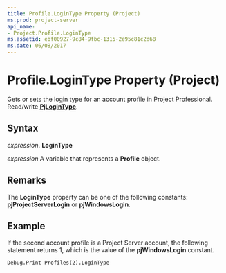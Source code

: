 ```yaml
---
title: Profile.LoginType Property (Project)
ms.prod: project-server
api_name:
- Project.Profile.LoginType
ms.assetid: ebf00927-9c84-9fbc-1315-2e95c81c2d68
ms.date: 06/08/2017
---
```



# Profile.LoginType Property (Project)

Gets or sets the login type for an account profile in Project Professional. Read/write **[PjLoginType](pjlogintype-enumeration-project.md)**.


## Syntax

 _expression_. **LoginType**

 _expression_ A variable that represents a **Profile** object.


## Remarks

The **LoginType** property can be one of the following constants: **pjProjectServerLogin** or **pjWindowsLogin**.


## Example

If the second account profile is a Project Server account, the following statement returns 1, which is the value of the **pjWindowsLogin** constant.


```vb
Debug.Print Profiles(2).LoginType
```


